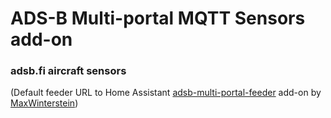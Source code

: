 # ADS-B Multi-portal MQTT Sensors add-on

### adsb.fi aircraft sensors

(Default feeder URL to Home Assistant [adsb-multi-portal-feeder](https://github.com/MaxWinterstein/homeassistant-addons/tree/main/adsb-multi-portal-feeder) add-on by [MaxWinterstein](https://github.com/MaxWinterstein))

#

<!--
![aircrafts](https://raw.githubusercontent.com/plo53/homeassistant-addons/main/adsb-multi-portal-mqtt-sensors-fr24/media/fr24_sensors.png)
![countries](https://raw.githubusercontent.com/plo53/homeassistant-addons/main/adsb-multi-portal-mqtt-sensors-fr24/media/fr24_countries.png))
-->
